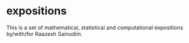 # expositions
This is a set of mathematical, statistical and computational expositions by/with/for Raazesh Sainudiin.
